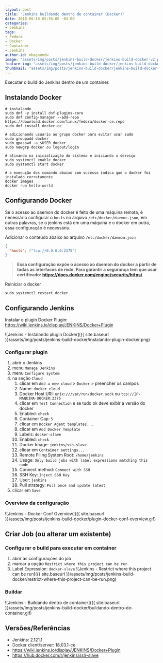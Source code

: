 ```yaml
---
layout: post
title: 'Jenkins buildando dentro de container (Docker)'
date: 2018-06-18 09:56:00 -03:00
categories:
- Jenkins
tags:
- Fedora
- Docker
- Container
- Jenkins
author-id: mhagnumdw
image: "assets/img/posts/jenkins-build-docker/jenkins-build-docker-v2.png"
feature-img: "assets/img/posts/jenkins-build-docker/jenkins-build-docker-v2.png"
thumbnail: "assets/img/posts/jenkins-build-docker/jenkins-build-docker-v2.png"
---
```


Executar o build do Jenkins dentro de um container.

<!--more-->

## Instalando Docker

```shell
# instalando
sudo dnf -y install dnf-plugins-core
sudo dnf config-manager --add-repo https://download.docker.com/linux/fedora/docker-ce.repo
sudo dnf install docker-ce

# adicionando usuario ao grupo docker para evitar usar sudo
sudo groupadd docker
sudo gpasswd -a $USER docker
sudo newgrp docker ou logout/login

# ativando na inicialização do sistema e iniciando o serviço
sudo systemctl enable docker
sudo systemctl start docker

# a execução dos comando abaixo com sucesso indica que o docker foi instalado corretamente
docker images
docker run hello-world
```

## Configurando Docker

Se o acesso ao daemon do docker é feito de uma máquina remota, é necessário configurar o `hosts` no arquivo `/etc/docker/daemon.json`, em outras palavras, se o jenkins está em uma máquina e o docker em outra, essa configuração é necessária.

Adicionar o conteúdo abaixo ao arquivo `/etc/docker/daemon.json`

```json
{
  "hosts": ["tcp://0.0.0.0:2375"]
}
```

> **Essa configuração expõe o acesso ao daemon do docker a partir de todas as interfaces de rede. Para garantir a segurança tem que usar certificado: <https://docs.docker.com/engine/security/https/>**

Reiniciar o docker

```shell
sudo systemctl restart docker
```

## Configurando Jenkins

Instalar o plugin Docker Plugin: <https://wiki.jenkins.io/display/JENKINS/Docker+Plugin>

![Jenkins - Instalando plugin Docker]({{ site.baseurl }}/assets/img/posts/jenkins-build-docker/instalando-plugin-docker.png)

### Configurar plugin

1. abrir o Jenkins
1. menu `Manage Jenkins`
1. menu `Configure System`
1. na seção `Cloud`
   1. clicar em `Add a new cloud` > `Docker` > preencher os campos
   1. Name: `docker cloud`
   1. Docker Host URI: `unix:///var/run/docker.sock` ou `tcp://IP-MAQUINA-DOCKER:2375`
   1. clicar em `Test Connection` e se tudo ok deve exibir a versão do docker
   1. Enabled: `check`
   1. Container Cap: `5`
   1. clicar em `Docker Agent templates...`
   1. clicar em `Add Docker Template`
   1. Labels: `docker-slave`
   1. Enabled: `check`
   1. Docker Image: `jenkins/ssh-slave`
   1. clicar em `Container settings...`
   1. Remote Filing System Root: `/home/jenkins`
   1. Usage: `Only build jobs with label expressions matching this node`
   1. Connect method: `Connect with SSH`
   1. SSH Key: `Inject SSH Key`
   1. User: `jenkins`
   1. Pull strategy: `Pull once and update latest`
1. clicar em `Save`

### Overview da configuração

![Jenkins - Docker Conf Overview]({{ site.baseurl }}/assets/img/posts/jenkins-build-docker/plugin-docker-conf-overview.gif)

## Criar Job (ou alterar um existente)

### Configurar o build para executar em container

1. abrir as configurações do job
1. marcar a opção `Restrict where this project can be run`
1. Label Expression: `docker-slave`
![Jenkins - Restrict where this project can be run]({{ site.baseurl }}/assets/img/posts/jenkins-build-docker/restrict-where-this-project-can-be-run.png)

### Buildar

![Jenkins - Buildando dentro de container]({{ site.baseurl }}/assets/img/posts/jenkins-build-docker/buildando-dentro-de-container.gif)

## Versões/Referências

- Jenkins: 2.121.1
- Docker client/server: 18.03.1-ce
- <https://wiki.jenkins.io/display/JENKINS/Docker+Plugin>
- <https://hub.docker.com/r/jenkins/ssh-slave>
